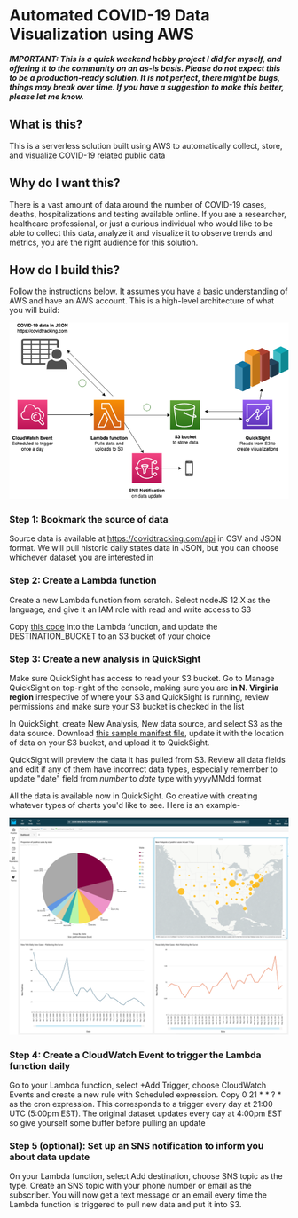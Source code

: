 # Automated COVID-19 Data Visualization using AWS

***IMPORTANT: This is a quick weekend hobby project I did for myself, and offering it to the community on an as-is basis. Please do not expect this to be a production-ready solution. It is not perfect, there might be bugs, things may break over time. If you have a suggestion to make this better, please let me know.*** 

## What is this?

This is a serverless solution built using AWS to automatically collect, store, and visualize COVID-19 related public data

## Why do I want this?

There is a vast amount of data around the number of COVID-19 cases, deaths, hospitalizations and testing available online. If you are a researcher, healthcare professional, or just a curious individual who would like to be able to collect this data, analyze it and visualize it to observe trends and metrics, you are the right audience for this solution.

## How do I build this?

Follow the instructions below. It assumes you have a basic understanding of AWS and have an AWS account. This is a high-level architecture of what you will build:

![Architecture diagram](Covid-demo-architecture.png)

### Step 1: Bookmark the source of data

Source data is available at https://covidtracking.com/api in CSV and JSON format. We will pull historic daily states data in JSON, but you can choose whichever dataset you are interested in

### Step 2: Create a Lambda function

Create a new Lambda function from scratch. Select nodeJS 12.X as the language, and give it an IAM role with read and write access to S3

Copy [this code](index.js) into the Lambda function, and update the DESTINATION_BUCKET to an S3 bucket of your choice

### Step 3: Create a new analysis in QuickSight

Make sure QuickSight has access to read your S3 bucket. Go to Manage QuickSight on top-right of the console, making sure you are **in N. Virginia region** irrespective of where your S3 and QuickSight is running, review permissions and make sure your S3 bucket is checked in the list

In QuickSight, create New Analysis, New data source, and select S3 as the data source. Download [this sample manifest file](covid-data-quicksight-manifest.json), update it with the location of data on your S3 bucket, and upload it to QuickSight. 

QuickSight will preview the data it has pulled from S3. Review all data fields and edit if any of them have incorrect data types, especially remember to update "date" field from *number* to *date* type with yyyyMMdd format

All the data is available now in QuickSight. Go creative with creating whatever types of charts you'd like to see. Here is an example-

![QuickSight Chart Example](covid-data-visualization-quicksight.png)

### Step 4: Create a CloudWatch Event to trigger the Lambda function daily

Go to your Lambda function, select +Add Trigger, choose CloudWatch Events and create a new rule with Scheduled expression.
Copy 0 21 * * ? * as the cron expression. This corresponds to a trigger every day at 21:00 UTC (5:00pm EST). The original dataset updates every day at 4:00pm EST so give yourself some buffer before pulling an update

### Step 5 (optional): Set up an SNS notification to inform you about data update

On your Lambda function, select Add destination, choose SNS topic as the type. Create an SNS topic with your phone number or email as the subscriber. You will now get a text message or an email every time the Lambda function is triggered to pull new data and put it into S3. 
